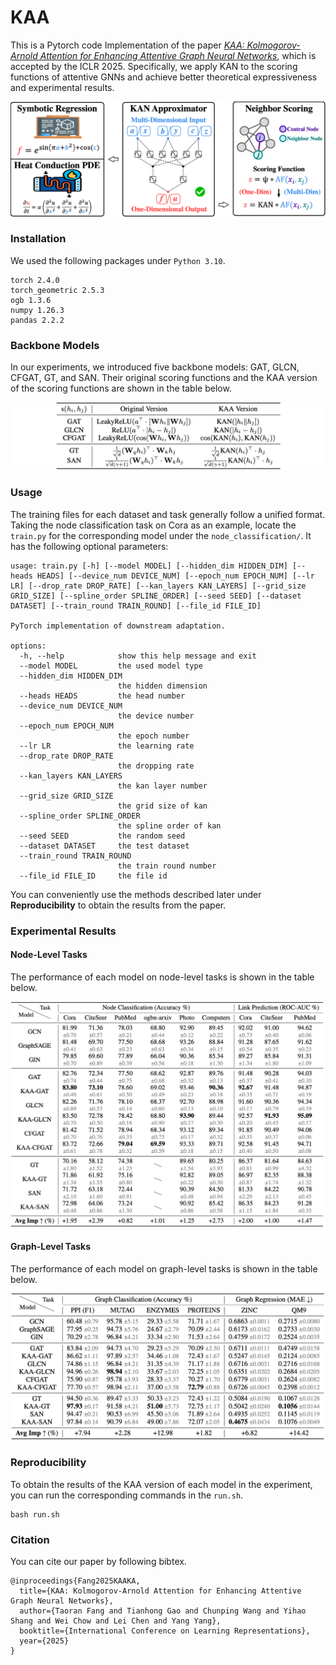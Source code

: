 # KAA
This is a Pytorch code Implementation of the paper [*KAA: Kolmogorov-Arnold Attention for Enhancing Attentive Graph Neural Networks*](https://arxiv.org/abs/2501.13456), which is accepted by the ICLR 2025. Specifically, we apply KAN to the scoring functions of attentive GNNs and achieve better theoretical expressiveness and experimental results.

![image-20250219152005843](./PIC/headline.png)

### Installation

We used the following packages under `Python 3.10`.

```
torch 2.4.0
torch_geometric 2.5.3
ogb 1.3.6
numpy 1.26.3
pandas 2.2.2
```

### Backbone Models

In our experiments, we introduced five backbone models: GAT, GLCN, CFGAT, GT, and SAN. Their original scoring functions and the KAA version of the scoring functions are shown in the table below.

![image-20250220161524572](./PIC/scoring_f.png)

### Usage

The training files for each dataset and task generally follow a unified format. Taking the node classification task on Cora as an example, locate the `train.py` for the corresponding model under the `node_classification/`. It has the following optional parameters:

```shell
usage: train.py [-h] [--model MODEL] [--hidden_dim HIDDEN_DIM] [--heads HEADS] [--device_num DEVICE_NUM] [--epoch_num EPOCH_NUM] [--lr LR] [--drop_rate DROP_RATE] [--kan_layers KAN_LAYERS] [--grid_size GRID_SIZE] [--spline_order SPLINE_ORDER] [--seed SEED] [--dataset DATASET] [--train_round TRAIN_ROUND] [--file_id FILE_ID]

PyTorch implementation of downstream adaptation.

options:
  -h, --help            show this help message and exit
  --model MODEL         the used model type
  --hidden_dim HIDDEN_DIM
                        the hidden dimension
  --heads HEADS         the head number
  --device_num DEVICE_NUM
                        the device number
  --epoch_num EPOCH_NUM
                        the epoch number
  --lr LR               the learning rate
  --drop_rate DROP_RATE
                        the dropping rate
  --kan_layers KAN_LAYERS
                        the kan layer number
  --grid_size GRID_SIZE
                        the grid size of kan
  --spline_order SPLINE_ORDER
                        the spline order of kan
  --seed SEED           the random seed
  --dataset DATASET     the test dataset
  --train_round TRAIN_ROUND
                        the train round number
  --file_id FILE_ID     the file id
```

You can conveniently use the methods described later under **Reproducibility** to obtain the results from the paper.

### Experimental Results

#### Node-Level Tasks

The performance of each model on node-level tasks is shown in the table below.

![image-20250219170335105](./PIC/node_level.png)

#### Graph-Level Tasks

The performance of each model on graph-level tasks is shown in the table below.

![image-20250219152931229](./PIC/graph_level.png)

### Reproducibility

To obtain the results of the KAA version of each model in the experiment, you can run the corresponding commands in the `run.sh`.

```
bash run.sh
```

### Citation

You can cite our paper by following bibtex.

```
@inproceedings{Fang2025KAAKA,
  title={KAA: Kolmogorov-Arnold Attention for Enhancing Attentive Graph Neural Networks},
  author={Taoran Fang and Tianhong Gao and Chunping Wang and Yihao Shang and Wei Chow and Lei Chen and Yang Yang},
  booktitle={International Conference on Learning Representations},
  year={2025}
}
```

